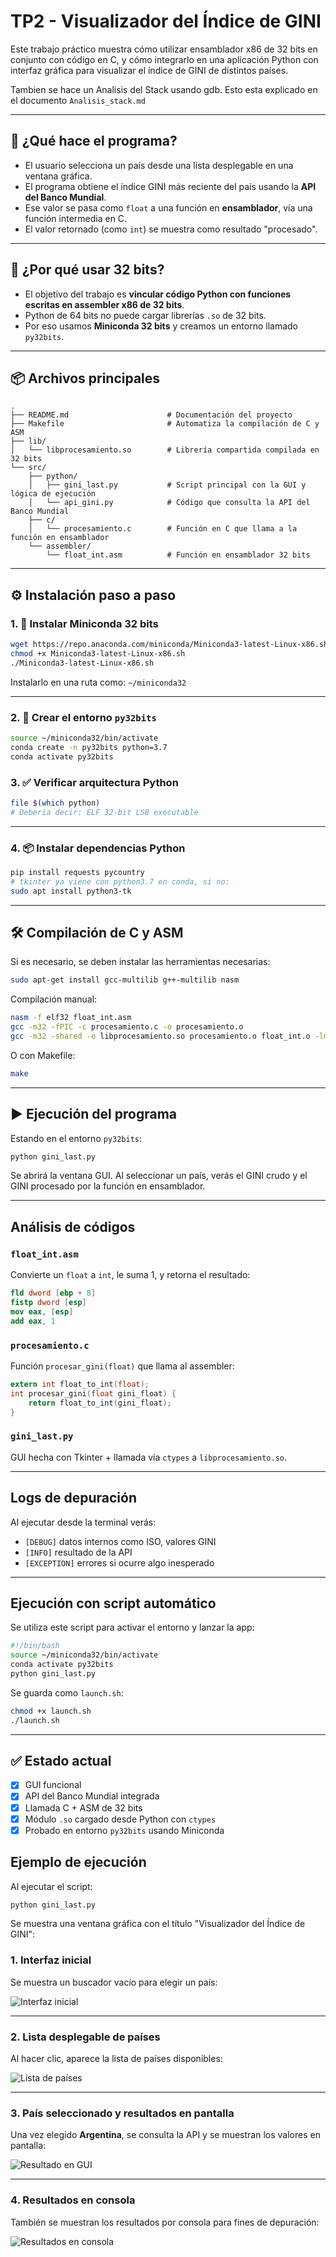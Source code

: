 # TP2 - Visualizador del Índice de GINI 

Este trabajo práctico muestra cómo utilizar ensamblador x86 de 32 bits en conjunto con código en C, y cómo integrarlo en una aplicación Python con interfaz gráfica para visualizar el índice de GINI de distintos países.

Tambien se hace un Analisis del Stack usando gdb. Esto esta explicado en el documento `Analisis_stack.md`

---

## 📌 ¿Qué hace el programa?

- El usuario selecciona un país desde una lista desplegable en una ventana gráfica.
- El programa obtiene el índice GINI más reciente del país usando la **API del Banco Mundial**.
- Ese valor se pasa como `float` a una función en **ensamblador**, vía una función intermedia en C.
- El valor retornado (como `int`) se muestra como resultado "procesado".

---

## 🧠 ¿Por qué usar 32 bits?

- El objetivo del trabajo es **vincular código Python con funciones escritas en assembler x86 de 32 bits**.
- Python de 64 bits no puede cargar librerías `.so` de 32 bits.
- Por eso usamos **Miniconda 32 bits** y creamos un entorno llamado `py32bits`.

---

## 📦 Archivos principales

```
.
├── README.md                      # Documentación del proyecto
├── Makefile                       # Automatiza la compilación de C y ASM
├── lib/
│   └── libprocesamiento.so        # Librería compartida compilada en 32 bits
└── src/
    ├── python/
    │   ├── gini_last.py           # Script principal con la GUI y lógica de ejecución
    │   └── api_gini.py            # Código que consulta la API del Banco Mundial
    ├── c/
    │   └── procesamiento.c        # Función en C que llama a la función en ensamblador
    └── assembler/
        └── float_int.asm          # Función en ensamblador 32 bits

```

---

## ⚙️ Instalación paso a paso

### 1. 🔧 Instalar Miniconda 32 bits

```bash
wget https://repo.anaconda.com/miniconda/Miniconda3-latest-Linux-x86.sh
chmod +x Miniconda3-latest-Linux-x86.sh
./Miniconda3-latest-Linux-x86.sh
```

Instalarlo en una ruta como: `~/miniconda32`

---

### 2. 🧪 Crear el entorno `py32bits`

```bash
source ~/miniconda32/bin/activate
conda create -n py32bits python=3.7
conda activate py32bits
```

### 3. ✅ Verificar arquitectura Python

```bash
file $(which python)
# Debería decir: ELF 32-bit LSB executable
```

---

### 4. 📦 Instalar dependencias Python

```bash
pip install requests pycountry
# tkinter ya viene con python3.7 en conda, si no:
sudo apt install python3-tk
```

---

## 🛠️ Compilación de C y ASM

Si es necesario, se deben instalar las herramientas necesarias:

```bash
sudo apt-get install gcc-multilib g++-multilib nasm
```

Compilación manual:

```bash
nasm -f elf32 float_int.asm
gcc -m32 -fPIC -c procesamiento.c -o procesamiento.o
gcc -m32 -shared -o libprocesamiento.so procesamiento.o float_int.o -lm
```

O con Makefile:

```bash
make
```

---

## ▶️ Ejecución del programa

Estando en el entorno `py32bits`:

```bash
python gini_last.py
```

Se abrirá la ventana GUI. Al seleccionar un país, verás el GINI crudo y el GINI procesado por la función en ensamblador.

---

## Análisis de códigos

### `float_int.asm`

Convierte un `float` a `int`, le suma 1, y retorna el resultado:

```nasm
fld dword [ebp + 8]
fistp dword [esp]
mov eax, [esp]
add eax, 1
```

### `procesamiento.c`

Función `procesar_gini(float)` que llama al assembler:

```c
extern int float_to_int(float);
int procesar_gini(float gini_float) {
    return float_to_int(gini_float);
}
```

### `gini_last.py`

GUI hecha con Tkinter + llamada vía `ctypes` a `libprocesamiento.so`.

---

## Logs de depuración

Al ejecutar desde la terminal verás:

- `[DEBUG]` datos internos como ISO, valores GINI
- `[INFO]` resultado de la API
- `[EXCEPTION]` errores si ocurre algo inesperado

---

## Ejecución con script automático

Se utiliza este script para activar el entorno y lanzar la app:

```bash
#!/bin/bash
source ~/miniconda32/bin/activate
conda activate py32bits
python gini_last.py
```

Se guarda como `launch.sh`:

```bash
chmod +x launch.sh
./launch.sh
```

---

## ✅ Estado actual

- [x] GUI funcional
- [x] API del Banco Mundial integrada
- [x] Llamada C + ASM de 32 bits
- [x] Módulo `.so` cargado desde Python con `ctypes`
- [x] Probado en entorno `py32bits` usando Miniconda

## Ejemplo de ejecución

Al ejecutar el script:

```bash
python gini_last.py
```

Se muestra una ventana gráfica con el título "Visualizador del Índice de GINI":

### 1. Interfaz inicial

Se muestra un buscador vacío para elegir un país:

![Interfaz inicial](./images/Screenshot%20from%202025-04-08%2021-07-29.png)

---

### 2. Lista desplegable de países

Al hacer clic, aparece la lista de países disponibles:

![Lista de países](./images/Screenshot%20from%202025-04-08%2021-07-44.png)

---

### 3. País seleccionado y resultados en pantalla

Una vez elegido **Argentina**, se consulta la API y se muestran los valores en pantalla:

![Resultado en GUI](./images/Screenshot%20from%202025-04-08%2021-08-08.png)

---

### 4. Resultados en consola

También se muestran los resultados por consola para fines de depuración:

![Resultados en consola](./images/Screenshot%20from%202025-04-08%2021-08-20.png)
